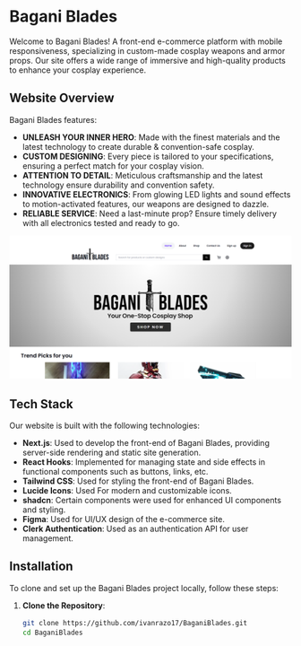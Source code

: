 # Bagani Blades

Welcome to Bagani Blades! A front-end e-commerce platform with mobile responsiveness, specializing in custom-made cosplay weapons and armor props. Our site offers a wide range of immersive and high-quality products to enhance your cosplay experience.

## Website Overview

Bagani Blades features:
- **UNLEASH YOUR INNER HERO**: Made with the finest materials and the latest technology to create durable & convention-safe cosplay.
- **CUSTOM DESIGNING**: Every piece is tailored to your specifications, ensuring a perfect match for your cosplay vision.
- **ATTENTION TO DETAIL**: Meticulous craftsmanship and the latest technology ensure durability and convention safety.
- **INNOVATIVE ELECTRONICS**: From glowing LED lights and sound effects to motion-activated features, our weapons are designed to dazzle.
- **RELIABLE SERVICE**: Need a last-minute prop? Ensure timely delivery with all electronics tested and ready to go.

![Website Thumbnail](/public/thumbnails/thumbnails.PNG)

## Tech Stack

Our website is built with the following technologies:

- **Next.js**: Used to develop the front-end of Bagani Blades, providing server-side rendering and static site generation.
- **React Hooks**: Implemented for managing state and side effects in functional components such as buttons, links, etc.
- **Tailwind CSS**: Used for styling the front-end of Bagani Blades.
- **Lucide Icons**: Used For modern and customizable icons.
- **shadcn**: Certain components were used for enhanced UI components and styling.
- **Figma**: Used for UI/UX design of the e-commerce site.
- **Clerk Authentication**: Used as an authentication API for user management.

## Installation

To clone and set up the Bagani Blades project locally, follow these steps:

1. **Clone the Repository**:

   ```bash
   git clone https://github.com/ivanrazo17/BaganiBlades.git
   cd BaganiBlades
